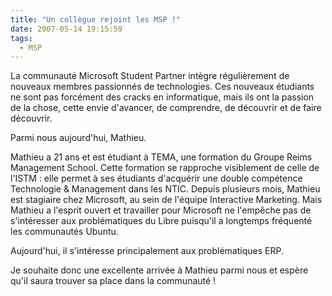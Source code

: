 ```yaml
---
title: "Un collègue rejoint les MSP !"
date: 2007-05-14 19:15:59
tags:
  - MSP
---
```


La communauté Microsoft Student Partner intègre régulièrement de nouveaux membres passionnés de technologies. Ces nouveaux étudiants ne sont pas forcément des cracks en informatique, mais ils ont la passion de la chose, cette envie d'avancer, de comprendre, de découvrir et de faire découvrir.

Parmi nous aujourd'hui, Mathieu.

Mathieu a 21 ans et est étudiant à TEMA, une formation du Groupe Reims Management School. Cette formation se rapproche visiblement de celle de l'ISTM&nbsp;: elle permet à ses étudiants d'acquérir une double compétence Technologie &amp; Management dans les NTIC.
Depuis plusieurs mois, Mathieu est stagiaire chez Microsoft, au sein de l'équipe Interactive Marketing. Mais Mathieu a l'esprit ouvert et travailler pour Microsoft ne l'empêche pas de s'intéresser aux problématiques du Libre puisqu'il a longtemps fréquenté les communautés Ubuntu.

Aujourd'hui, il s'intéresse principalement aux problématiques ERP.

Je souhaite donc une excellente arrivée à Mathieu parmi nous et espère qu'il saura trouver sa place dans la communauté&nbsp;!